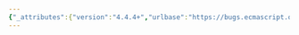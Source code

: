 ```yaml
---
{"_attributes":{"version":"4.4.4+","urlbase":"https://bugs.ecmascript.org/","maintainer":"dherman@mozilla.com"},"bug":{"bug_id":102,"creation_ts":"2011-05-20 10:35:00 -0700","short_desc":"Coverage: 15.3.5.4: missing a check for 'P is \"arguments\"' under Strict Mode (after step 3)","delta_ts":"2012-02-29 09:06:15 -0800","product":"Test262","component":"ECMA-262 Tests","version":"unspecified","rep_platform":"All","op_sys":"All","bug_status":"RESOLVED","resolution":"FIXED","priority":"Normal","bug_severity":"minor","everconfirmed":true,"reporter":{"uid":"dfugate","name":"Dave Fugate"},"assigned_to":{"uid":"dfugate","name":"Dave Fugate"},"long_desc":[{"commentid":216,"comment_count":0,"who":{"uid":"dfugate","name":"Dave Fugate"},"bug_when":"2011-05-20 10:35:30 -0700","thetext":"Noticed that 15.3.5.4 disallows:\n   \"use strict\";\n   function f() {}\n   f.caller;\n\nbut allows:\n   \"use strict\";\n   function f() {}\n   f.arguments;\n\n15.3.5 states:\n    Function instances that correspond to strict mode functions (13.2) and function instances created using the Function.prototype.bind method (15.3.4.5) have properties named caller and arguments that throw a TypeError exception.\n\n\nFrom this, it seems like maybe it was also intended to ban accessing the arguments property in the manner described above from Strict Mode?  If not, could the language in 15.3.5 be clarified to state that TypeError exceptions are not thrown for arguments property reads?"},{"commentid":290,"comment_count":1,"who":{"uid":"allen","name":"Allen Wirfs-Brock"},"bug_when":"2011-07-13 16:19:21 -0700","thetext":"(In reply to comment #0)\n> Noticed that 15.3.5.4 disallows:\n>    \"use strict\";\n>    function f() {}\n>    f.caller;\n\nNo, this isn't what 15.3.5.4 is about.  It disallows this:\n\nfunction f() {\"use strict\"; return g();}\nfunction g() {/* not strict */ return g.caller;\n         //except for 15.3.5.4 would return f\n> \n> but allows:\n>    \"use strict\";\n>    function f() {}\n>    f.arguments;\n\nwill throw because of 13.2 step c\n\n> \n> 15.3.5 states:\n>     Function instances that correspond to strict mode functions (13.2) and\n> function instances created using the Function.prototype.bind method (15.3.4.5)\n> have properties named caller and arguments that throw a TypeError exception.\n\nno this refers to 13.2 step 19, not 15.3.5.4\nNote that g in my example above is not a strict function\n> \n> \n> From this, it seems like maybe it was also intended to ban accessing the\n> arguments property in the manner described above from Strict Mode?  If not,\n> could the language in 15.3.5 be clarified to state that TypeError exceptions\n> are not thrown for arguments property reads?\n\nspec. seems correct to me."},{"commentid":291,"comment_count":2,"who":{"uid":"allen","name":"Allen Wirfs-Brock"},"bug_when":"2011-07-13 16:22:07 -0700","thetext":"not a bug"},{"commentid":292,"comment_count":3,"who":{"uid":"allen","name":"Allen Wirfs-Brock"},"bug_when":"2011-07-13 16:22:42 -0700","thetext":"not a bug"},{"commentid":304,"comment_count":4,"who":{"uid":"dfugate","name":"Dave Fugate"},"bug_when":"2011-07-15 15:07:25 -0700","thetext":"Reassigning to myself as I think we're missing coverage for the scenario Allen describes."},{"commentid":540,"comment_count":5,"who":{"uid":"dfugate","name":"Dave Fugate"},"bug_when":"2012-01-05 14:16:02 -0800","thetext":"Indeed, we were completely missing coverage for this scenario.  I'll try to add some tests for this by the time Microsoft releases it's next set of test contributions to test262."},{"commentid":708,"comment_count":6,"who":{"uid":"dfugate","name":"Dave Fugate"},"bug_when":"2012-02-29 09:06:15 -0800","thetext":"Tests are now live on test262.ecmascript.org."}]}}
---
```

